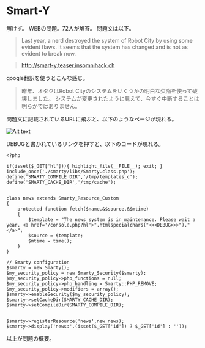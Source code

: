 # Smart-Y
解けず。
WEBの問題。72人が解答。
問題文は以下。
> Last year, a nerd destroyed the system of Robot City by using some evident flaws. It seems that the system has changed and is not as evident to break now.

>http://smart-y.teaser.insomnihack.ch

google翻訳を使うとこんな感じ。
> 昨年、オタクはRobot Cityのシステムをいくつかの明白な欠陥を使って破壊しました。 システムが変更されたように見えて、今すぐ中断することは明らかではありません。

問題文に記載されているURLに飛ぶと、以下のようなページが現れる。

![Alt text](smarty.bmp)

DEBUGと書かれているリンクを押すと、以下のコードが現れる。

```
<?php 

if(isset($_GET['hl'])){ highlight_file(__FILE__); exit; } 
include_once('./smarty/libs/Smarty.class.php'); 
define('SMARTY_COMPILE_DIR','/tmp/templates_c'); 
define('SMARTY_CACHE_DIR','/tmp/cache'); 
  
  
class news extends Smarty_Resource_Custom 
{ 
    protected function fetch($name,&$source,&$mtime) 
    { 
        $template = "The news system is in maintenance. Please wait a year. <a href='/console.php?hl'>".htmlspecialchars("<<<DEBUG>>>")."</a>"; 
        $source = $template; 
        $mtime = time(); 
    } 
} 
  
// Smarty configuration 
$smarty = new Smarty(); 
$my_security_policy = new Smarty_Security($smarty); 
$my_security_policy->php_functions = null; 
$my_security_policy->php_handling = Smarty::PHP_REMOVE; 
$my_security_policy->modifiers = array(); 
$smarty->enableSecurity($my_security_policy); 
$smarty->setCacheDir(SMARTY_CACHE_DIR); 
$smarty->setCompileDir(SMARTY_COMPILE_DIR); 


$smarty->registerResource('news',new news); 
$smarty->display('news:'.(isset($_GET['id']) ? $_GET['id'] : ''));  
```

以上が問題の概要。






